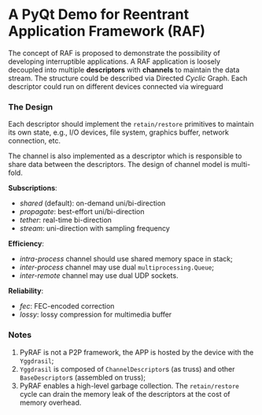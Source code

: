 # A PyQt Demo for Reentrant Application Framework (RAF)

The concept of RAF is proposed to demonstrate the possibility of developing interruptible applications.
A RAF application is loosely decoupled into multiple **descriptors** with **channels** to maintain the data stream. The structure could be described via Directed *Cyclic* Graph.
Each descriptor could run on different devices connected via wireguard

### The Design

Each descriptor should implement the `retain/restore` primitives to maintain its own state, e.g., I/O devices, file system, graphics buffer, network connection, etc.

The channel is also implemented as a descriptor which is responsible to share data between the descriptors.
The design of channel model is multi-fold.

**Subscriptions**:
- *shared* (default): on-demand uni/bi-direction
- *propagate*: best-effort uni/bi-direction
- *tether*: real-time bi-direction
- *stream*: uni-direction with sampling frequency

**Efficiency**:
- *intra-process* channel should use shared memory space in stack;
- *inter-process* channel may use dual `multiprocessing.Queue`;
- *inter-remote* channel may use dual UDP sockets.

**Reliability**:
- *fec*: FEC-encoded correction
- *lossy*: lossy compression for multimedia buffer

### Notes
1. PyRAF is not a P2P framework, the APP is hosted by the device with the `Yggdrasil`;
2. `Yggdrasil` is composed of `ChannelDescriptor`s (as truss) and other `BaseDescriptor`s (assembled on truss);
3. PyRAF enables a high-level garbage collection. The `retain/restore` cycle can drain the memory leak of the descriptors at the cost of memory overhead.

<!-- ### Module Structure
- `channel`: channel descriptions between `descriptors`
    - **intra-process**: use shared memory space in stack;
    - **inter-process**: use dual `multiprocessing.Queue`;
    - **inter-remote**: use dual UDP sockets;
- `descriptor`: atomic element of PyRAF program
    - **DeviceDescriptor**: maintain the global I/O devices mapping, e.g., tty, keyboard/mouse, etc.
    - **FileDescriptor**: maintain a pseudo file system with all remote devices;
    - **SocketDescriptor**: maintain all network connections over a virtual network interface;
- `remote`: IP-based remote devices management
    - discovery, offloading, daemon, and etc. -->
